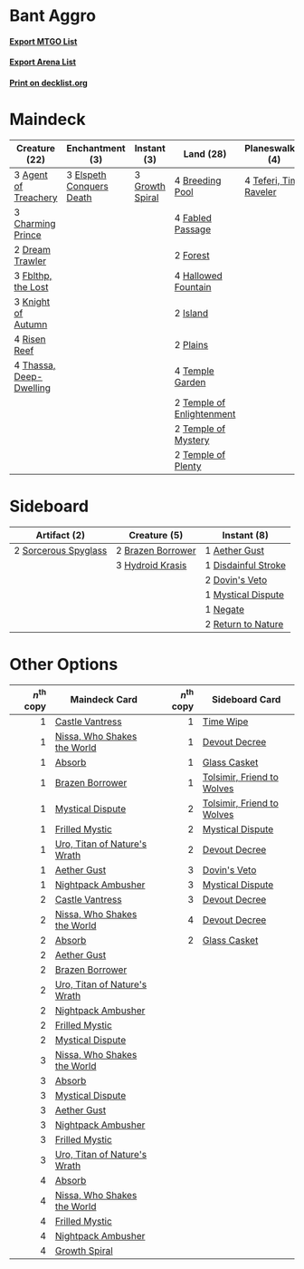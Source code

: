 # Bant Aggro

#### [Export MTGO List](../collection/Bant%20Aggro/Bant%20Aggro.txt)
#### [Export Arena List](../collection/Bant%20Aggro/Bant%20Aggro_arena.txt)
#### [Print on decklist.org](http://decklist.org/?deckmain=3%09Agent%20of%20Treachery%0A4%09Breeding%20Pool%0A3%09Charming%20Prince%0A2%09Dream%20Trawler%0A3%09Elspeth%20Conquers%20Death%0A4%09Fabled%20Passage%0A3%09Fblthp,%20the%20Lost%0A2%09Forest%0A3%09Growth%20Spiral%0A4%09Hallowed%20Fountain%0A2%09Island%0A3%09Knight%20of%20Autumn%0A2%09Plains%0A4%09Risen%20Reef%0A4%09Teferi,%20Time%20Raveler%0A4%09Temple%20Garden%0A2%09Temple%20of%20Enlightenment%0A2%09Temple%20of%20Mystery%0A2%09Temple%20of%20Plenty%0A4%09Thassa,%20Deep-Dwelling&deckside=1%09Aether%20Gust%0A2%09Brazen%20Borrower%0A1%09Disdainful%20Stroke%0A2%09Dovin's%20Veto%0A3%09Hydroid%20Krasis%0A1%09Mystical%20Dispute%0A1%09Negate%0A2%09Return%20to%20Nature%0A2%09Sorcerous%20Spyglass)
# Maindeck

|                                          Creature (22)                                           |                                          Enchantment (3)                                          |                                       Instant (3)                                        |                                             Land (28)                                              |                                        Planeswalker (4)                                         |
|--------------------------------------------------------------------------------------------------|---------------------------------------------------------------------------------------------------|------------------------------------------------------------------------------------------|----------------------------------------------------------------------------------------------------|-------------------------------------------------------------------------------------------------|
|3 [Agent of Treachery](http://gatherer.wizards.com/Pages/Card/Details.aspx?multiverseid=466797)   |3 [Elspeth Conquers Death](http://gatherer.wizards.com/Pages/Card/Details.aspx?multiverseid=476264)|3 [Growth Spiral](http://gatherer.wizards.com/Pages/Card/Details.aspx?multiverseid=457322)|4 [Breeding Pool](http://gatherer.wizards.com/Pages/Card/Details.aspx?multiverseid=97088)           |4 [Teferi, Time Raveler](http://gatherer.wizards.com/Pages/Card/Details.aspx?multiverseid=461148)|
|3 [Charming Prince](http://gatherer.wizards.com/Pages/Card/Details.aspx?multiverseid=472970)      |                                                                                                   |                                                                                          |4 [Fabled Passage](http://gatherer.wizards.com/Pages/Card/Details.aspx?multiverseid=473206)         |                                                                                                 |
|2 [Dream Trawler](http://gatherer.wizards.com/Pages/Card/Details.aspx?multiverseid=476465)        |                                                                                                   |                                                                                          |2 [Forest](http://gatherer.wizards.com/Pages/Card/Details.aspx?multiverseid=439860)                 |                                                                                                 |
|3 [Fblthp, the Lost](http://gatherer.wizards.com/Pages/Card/Details.aspx?multiverseid=460977)     |                                                                                                   |                                                                                          |4 [Hallowed Fountain](http://gatherer.wizards.com/Pages/Card/Details.aspx?multiverseid=97071)       |                                                                                                 |
|3 [Knight of Autumn](http://gatherer.wizards.com/Pages/Card/Details.aspx?multiverseid=452933)     |                                                                                                   |                                                                                          |2 [Island](http://gatherer.wizards.com/Pages/Card/Details.aspx?multiverseid=439857)                 |                                                                                                 |
|4 [Risen Reef](http://gatherer.wizards.com/Pages/Card/Details.aspx?multiverseid=466971)           |                                                                                                   |                                                                                          |2 [Plains](http://gatherer.wizards.com/Pages/Card/Details.aspx?multiverseid=439856)                 |                                                                                                 |
|4 [Thassa, Deep-Dwelling](http://gatherer.wizards.com/Pages/Card/Details.aspx?multiverseid=476322)|                                                                                                   |                                                                                          |4 [Temple Garden](http://gatherer.wizards.com/Pages/Card/Details.aspx?multiverseid=405112)          |                                                                                                 |
|                                                                                                  |                                                                                                   |                                                                                          |2 [Temple of Enlightenment](http://gatherer.wizards.com/Pages/Card/Details.aspx?multiverseid=378535)|                                                                                                 |
|                                                                                                  |                                                                                                   |                                                                                          |2 [Temple of Mystery](http://gatherer.wizards.com/Pages/Card/Details.aspx?multiverseid=373571)      |                                                                                                 |
|                                                                                                  |                                                                                                   |                                                                                          |2 [Temple of Plenty](http://gatherer.wizards.com/Pages/Card/Details.aspx?multiverseid=378537)       |                                                                                                 |


# Sideboard

|                                         Artifact (2)                                          |                                        Creature (5)                                        |                                         Instant (8)                                          |
|-----------------------------------------------------------------------------------------------|--------------------------------------------------------------------------------------------|----------------------------------------------------------------------------------------------|
|2 [Sorcerous Spyglass](http://gatherer.wizards.com/Pages/Card/Details.aspx?multiverseid=435407)|2 [Brazen Borrower](http://gatherer.wizards.com/Pages/Card/Details.aspx?multiverseid=473001)|1 [Aether Gust](http://gatherer.wizards.com/Pages/Card/Details.aspx?multiverseid=466796)      |
|                                                                                               |3 [Hydroid Krasis](http://gatherer.wizards.com/Pages/Card/Details.aspx?multiverseid=457327) |1 [Disdainful Stroke](http://gatherer.wizards.com/Pages/Card/Details.aspx?multiverseid=420705)|
|                                                                                               |                                                                                            |2 [Dovin's Veto](http://gatherer.wizards.com/Pages/Card/Details.aspx?multiverseid=461120)     |
|                                                                                               |                                                                                            |1 [Mystical Dispute](http://gatherer.wizards.com/Pages/Card/Details.aspx?multiverseid=473020) |
|                                                                                               |                                                                                            |1 [Negate](http://gatherer.wizards.com/Pages/Card/Details.aspx?multiverseid=423707)           |
|                                                                                               |                                                                                            |2 [Return to Nature](http://gatherer.wizards.com/Pages/Card/Details.aspx?multiverseid=461102) |


# Other Options

|*n*<sup>th</sup> copy|                                             Maindeck Card                                             |*n*<sup>th</sup> copy|                                           Sideboard Card                                            |
|--------------------:|-------------------------------------------------------------------------------------------------------|--------------------:|-----------------------------------------------------------------------------------------------------|
|                    1|[Castle Vantress](http://gatherer.wizards.com/Pages/Card/Details.aspx?multiverseid=473204)             |                    1|[Time Wipe](http://gatherer.wizards.com/Pages/Card/Details.aspx?multiverseid=461150)                 |
|                    1|[Nissa, Who Shakes the World](http://gatherer.wizards.com/Pages/Card/Details.aspx?multiverseid=461096) |                    1|[Devout Decree](http://gatherer.wizards.com/Pages/Card/Details.aspx?multiverseid=466767)             |
|                    1|[Absorb](http://gatherer.wizards.com/Pages/Card/Details.aspx?multiverseid=23155)                       |                    1|[Glass Casket](http://gatherer.wizards.com/Pages/Card/Details.aspx?multiverseid=472977)              |
|                    1|[Brazen Borrower](http://gatherer.wizards.com/Pages/Card/Details.aspx?multiverseid=473001)             |                    1|[Tolsimir, Friend to Wolves](http://gatherer.wizards.com/Pages/Card/Details.aspx?multiverseid=461151)|
|                    1|[Mystical Dispute](http://gatherer.wizards.com/Pages/Card/Details.aspx?multiverseid=473020)            |                    2|[Tolsimir, Friend to Wolves](http://gatherer.wizards.com/Pages/Card/Details.aspx?multiverseid=461151)|
|                    1|[Frilled Mystic](http://gatherer.wizards.com/Pages/Card/Details.aspx?multiverseid=457318)              |                    2|[Mystical Dispute](http://gatherer.wizards.com/Pages/Card/Details.aspx?multiverseid=473020)          |
|                    1|[Uro, Titan of Nature's Wrath](http://gatherer.wizards.com/Pages/Card/Details.aspx?multiverseid=476480)|                    2|[Devout Decree](http://gatherer.wizards.com/Pages/Card/Details.aspx?multiverseid=466767)             |
|                    1|[Aether Gust](http://gatherer.wizards.com/Pages/Card/Details.aspx?multiverseid=466796)                 |                    3|[Dovin's Veto](http://gatherer.wizards.com/Pages/Card/Details.aspx?multiverseid=461120)              |
|                    1|[Nightpack Ambusher](http://gatherer.wizards.com/Pages/Card/Details.aspx?multiverseid=466939)          |                    3|[Mystical Dispute](http://gatherer.wizards.com/Pages/Card/Details.aspx?multiverseid=473020)          |
|                    2|[Castle Vantress](http://gatherer.wizards.com/Pages/Card/Details.aspx?multiverseid=473204)             |                    3|[Devout Decree](http://gatherer.wizards.com/Pages/Card/Details.aspx?multiverseid=466767)             |
|                    2|[Nissa, Who Shakes the World](http://gatherer.wizards.com/Pages/Card/Details.aspx?multiverseid=461096) |                    4|[Devout Decree](http://gatherer.wizards.com/Pages/Card/Details.aspx?multiverseid=466767)             |
|                    2|[Absorb](http://gatherer.wizards.com/Pages/Card/Details.aspx?multiverseid=23155)                       |                    2|[Glass Casket](http://gatherer.wizards.com/Pages/Card/Details.aspx?multiverseid=472977)              |
|                    2|[Aether Gust](http://gatherer.wizards.com/Pages/Card/Details.aspx?multiverseid=466796)                 |                     |                                                                                                     |
|                    2|[Brazen Borrower](http://gatherer.wizards.com/Pages/Card/Details.aspx?multiverseid=473001)             |                     |                                                                                                     |
|                    2|[Uro, Titan of Nature's Wrath](http://gatherer.wizards.com/Pages/Card/Details.aspx?multiverseid=476480)|                     |                                                                                                     |
|                    2|[Nightpack Ambusher](http://gatherer.wizards.com/Pages/Card/Details.aspx?multiverseid=466939)          |                     |                                                                                                     |
|                    2|[Frilled Mystic](http://gatherer.wizards.com/Pages/Card/Details.aspx?multiverseid=457318)              |                     |                                                                                                     |
|                    2|[Mystical Dispute](http://gatherer.wizards.com/Pages/Card/Details.aspx?multiverseid=473020)            |                     |                                                                                                     |
|                    3|[Nissa, Who Shakes the World](http://gatherer.wizards.com/Pages/Card/Details.aspx?multiverseid=461096) |                     |                                                                                                     |
|                    3|[Absorb](http://gatherer.wizards.com/Pages/Card/Details.aspx?multiverseid=23155)                       |                     |                                                                                                     |
|                    3|[Mystical Dispute](http://gatherer.wizards.com/Pages/Card/Details.aspx?multiverseid=473020)            |                     |                                                                                                     |
|                    3|[Aether Gust](http://gatherer.wizards.com/Pages/Card/Details.aspx?multiverseid=466796)                 |                     |                                                                                                     |
|                    3|[Nightpack Ambusher](http://gatherer.wizards.com/Pages/Card/Details.aspx?multiverseid=466939)          |                     |                                                                                                     |
|                    3|[Frilled Mystic](http://gatherer.wizards.com/Pages/Card/Details.aspx?multiverseid=457318)              |                     |                                                                                                     |
|                    3|[Uro, Titan of Nature's Wrath](http://gatherer.wizards.com/Pages/Card/Details.aspx?multiverseid=476480)|                     |                                                                                                     |
|                    4|[Absorb](http://gatherer.wizards.com/Pages/Card/Details.aspx?multiverseid=23155)                       |                     |                                                                                                     |
|                    4|[Nissa, Who Shakes the World](http://gatherer.wizards.com/Pages/Card/Details.aspx?multiverseid=461096) |                     |                                                                                                     |
|                    4|[Frilled Mystic](http://gatherer.wizards.com/Pages/Card/Details.aspx?multiverseid=457318)              |                     |                                                                                                     |
|                    4|[Nightpack Ambusher](http://gatherer.wizards.com/Pages/Card/Details.aspx?multiverseid=466939)          |                     |                                                                                                     |
|                    4|[Growth Spiral](http://gatherer.wizards.com/Pages/Card/Details.aspx?multiverseid=457322)               |                     |                                                                                                     |

